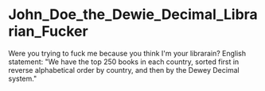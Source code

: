 # John_Doe_the_Dewie_Decimal_Librarian_Fucker

 Were you trying to fuck me because you think I'm your librarain? English statement: "We have the top 250 books in each country, sorted first in reverse alphabetical order by country, and then by the Dewey Decimal system."
